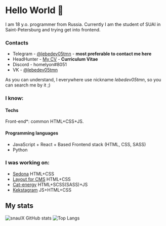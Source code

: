 # Hello World 👋

I am 18 y.o. programmer from Russia. Currently I am the student of SUAI in Saint-Petersburg and trying get into frontend.  

### Contacts

- Telegram - [@lebedev05tmn](https://t.me/lebedev05tmn) - **most preferable to contact me here**
- HeadHunter - [My CV](https://spb.hh.ru/resume/9cd16d75ff0cb693850039ed1f6e7070307466) - **Curriculum Vitae**
- Discord - homelyon#8051
- VK - [@lebedev05tmn](https://vk.com/lebedev05tmn)

As you can understand, I everywhere use nickname _lebedev05tmn_, so you can search me by it ;)

### I know:

#### Techs

Front-end\*: common HTML+CSS+JS.

#### Programming languages

- JavaScript + React + Based Frontend stack (HTML, CSS, SASS)
- Python

### I was working on:

- [Sedona](https://github.com/lebedev05tmn/Sedona) HTML+CSS
- [Layout for CMS](https://github.com/lebedev05tmn/layot-for-cms) HTML+CSS
- [Cat-energy](https://github.com/lebedev05tmn/cat-energy) HTML+SCSS(SASS)+JS
- [Kekstagram](https://github.com/lebedev05tmn/kekstagram) JS+HTML+CSS

## My stats

![snaulX GitHub stats](https://github-readme-stats.vercel.app/api/?username=lebedev05tmn&show_icons=true&title_color=fff&icon_color=79ff97&text_color=9f9f9f&bg_color=151515)
![Top Langs](https://github-readme-stats.vercel.app/api/top-langs/?username=lebedev05tmn&show_icons=true&title_color=fff&icon_color=79ff97&text_color=9f9f9f&bg_color=151515)

